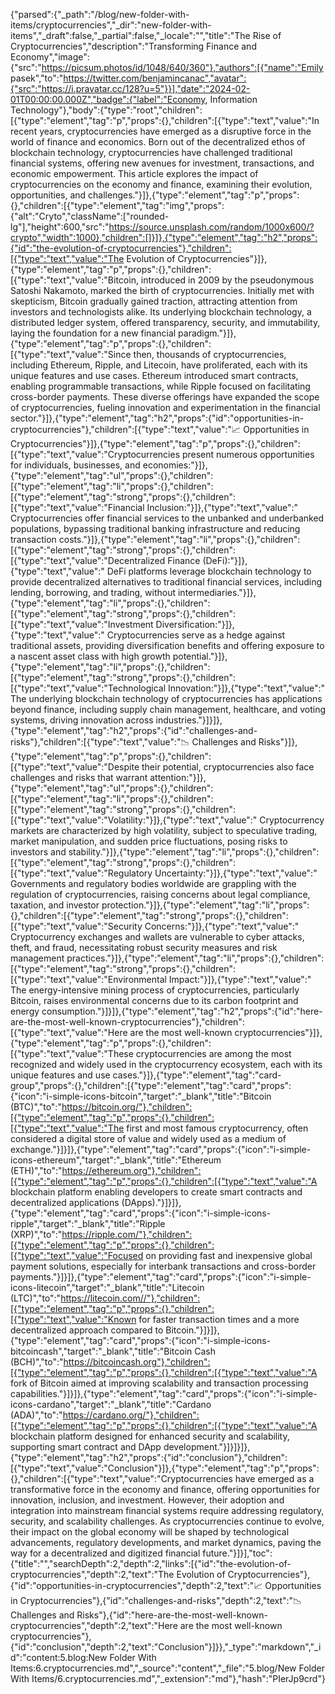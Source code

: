 {"parsed":{"_path":"/blog/new-folder-with-items/cryptocurrencies","_dir":"new-folder-with-items","_draft":false,"_partial":false,"_locale":"","title":"The Rise of Cryptocurrencies","description":"Transforming Finance and Economy","image":{"src":"https://picsum.photos/id/1048/640/360"},"authors":[{"name":"Emily pasek","to":"https://twitter.com/benjamincanac","avatar":{"src":"https://i.pravatar.cc/128?u=5"}}],"date":"2024-02-01T00:00:00.000Z","badge":{"label":"Economy, Information Technology"},"body":{"type":"root","children":[{"type":"element","tag":"p","props":{},"children":[{"type":"text","value":"In recent years, cryptocurrencies have emerged as a disruptive force in the world of finance and economics. Born out of the decentralized ethos of blockchain technology, cryptocurrencies have challenged traditional financial systems, offering new avenues for investment, transactions, and economic empowerment. This article explores the impact of cryptocurrencies on the economy and finance, examining their evolution, opportunities, and challenges."}]},{"type":"element","tag":"p","props":{},"children":[{"type":"element","tag":"img","props":{"alt":"Cryto","className":["rounded-lg"],"height":600,"src":"https://source.unsplash.com/random/1000x600/?crypto","width":1000},"children":[]}]},{"type":"element","tag":"h2","props":{"id":"the-evolution-of-cryptocurrencies"},"children":[{"type":"text","value":"The Evolution of Cryptocurrencies"}]},{"type":"element","tag":"p","props":{},"children":[{"type":"text","value":"Bitcoin, introduced in 2009 by the pseudonymous Satoshi Nakamoto, marked the birth of cryptocurrencies. Initially met with skepticism, Bitcoin gradually gained traction, attracting attention from investors and technologists alike. Its underlying blockchain technology, a distributed ledger system, offered transparency, security, and immutability, laying the foundation for a new financial paradigm."}]},{"type":"element","tag":"p","props":{},"children":[{"type":"text","value":"Since then, thousands of cryptocurrencies, including Ethereum, Ripple, and Litecoin, have proliferated, each with its unique features and use cases. Ethereum introduced smart contracts, enabling programmable transactions, while Ripple focused on facilitating cross-border payments. These diverse offerings have expanded the scope of cryptocurrencies, fueling innovation and experimentation in the financial sector."}]},{"type":"element","tag":"h2","props":{"id":"opportunities-in-cryptocurrencies"},"children":[{"type":"text","value":"📈 Opportunities in Cryptocurrencies"}]},{"type":"element","tag":"p","props":{},"children":[{"type":"text","value":"Cryptocurrencies present numerous opportunities for individuals, businesses, and economies:"}]},{"type":"element","tag":"ul","props":{},"children":[{"type":"element","tag":"li","props":{},"children":[{"type":"element","tag":"strong","props":{},"children":[{"type":"text","value":"Financial Inclusion:"}]},{"type":"text","value":" Cryptocurrencies offer financial services to the unbanked and underbanked populations, bypassing traditional banking infrastructure and reducing transaction costs."}]},{"type":"element","tag":"li","props":{},"children":[{"type":"element","tag":"strong","props":{},"children":[{"type":"text","value":"Decentralized Finance (DeFi):"}]},{"type":"text","value":" DeFi platforms leverage blockchain technology to provide decentralized alternatives to traditional financial services, including lending, borrowing, and trading, without intermediaries."}]},{"type":"element","tag":"li","props":{},"children":[{"type":"element","tag":"strong","props":{},"children":[{"type":"text","value":"Investment Diversification:"}]},{"type":"text","value":" Cryptocurrencies serve as a hedge against traditional assets, providing diversification benefits and offering exposure to a nascent asset class with high growth potential."}]},{"type":"element","tag":"li","props":{},"children":[{"type":"element","tag":"strong","props":{},"children":[{"type":"text","value":"Technological Innovation:"}]},{"type":"text","value":" The underlying blockchain technology of cryptocurrencies has applications beyond finance, including supply chain management, healthcare, and voting systems, driving innovation across industries."}]}]},{"type":"element","tag":"h2","props":{"id":"challenges-and-risks"},"children":[{"type":"text","value":"📉 Challenges and Risks"}]},{"type":"element","tag":"p","props":{},"children":[{"type":"text","value":"Despite their potential, cryptocurrencies also face challenges and risks that warrant attention:"}]},{"type":"element","tag":"ul","props":{},"children":[{"type":"element","tag":"li","props":{},"children":[{"type":"element","tag":"strong","props":{},"children":[{"type":"text","value":"Volatility:"}]},{"type":"text","value":" Cryptocurrency markets are characterized by high volatility, subject to speculative trading, market manipulation, and sudden price fluctuations, posing risks to investors and stability."}]},{"type":"element","tag":"li","props":{},"children":[{"type":"element","tag":"strong","props":{},"children":[{"type":"text","value":"Regulatory Uncertainty:"}]},{"type":"text","value":" Governments and regulatory bodies worldwide are grappling with the regulation of cryptocurrencies, raising concerns about legal compliance, taxation, and investor protection."}]},{"type":"element","tag":"li","props":{},"children":[{"type":"element","tag":"strong","props":{},"children":[{"type":"text","value":"Security Concerns:"}]},{"type":"text","value":" Cryptocurrency exchanges and wallets are vulnerable to cyber attacks, theft, and fraud, necessitating robust security measures and risk management practices."}]},{"type":"element","tag":"li","props":{},"children":[{"type":"element","tag":"strong","props":{},"children":[{"type":"text","value":"Environmental Impact:"}]},{"type":"text","value":" The energy-intensive mining process of cryptocurrencies, particularly Bitcoin, raises environmental concerns due to its carbon footprint and energy consumption."}]}]},{"type":"element","tag":"h2","props":{"id":"here-are-the-most-well-known-cryptocurrencies"},"children":[{"type":"text","value":"Here are the most well-known cryptocurrencies"}]},{"type":"element","tag":"p","props":{},"children":[{"type":"text","value":"These cryptocurrencies are among the most recognized and widely used in the cryptocurrency ecosystem, each with its unique features and use cases."}]},{"type":"element","tag":"card-group","props":{},"children":[{"type":"element","tag":"card","props":{"icon":"i-simple-icons-bitcoin","target":"_blank","title":"Bitcoin (BTC)","to":"https://bitcoin.org/"},"children":[{"type":"element","tag":"p","props":{},"children":[{"type":"text","value":"The first and most famous cryptocurrency, often considered a digital store of value and widely used as a medium of exchange."}]}]},{"type":"element","tag":"card","props":{"icon":"i-simple-icons-ethereum","target":"_blank","title":"Ethereum (ETH)","to":"https://ethereum.org"},"children":[{"type":"element","tag":"p","props":{},"children":[{"type":"text","value":"A blockchain platform enabling developers to create smart contracts and decentralized applications (DApps)."}]}]},{"type":"element","tag":"card","props":{"icon":"i-simple-icons-ripple","target":"_blank","title":"Ripple (XRP)","to":"https://ripple.com/"},"children":[{"type":"element","tag":"p","props":{},"children":[{"type":"text","value":"Focused on providing fast and inexpensive global payment solutions, especially for interbank transactions and cross-border payments."}]}]},{"type":"element","tag":"card","props":{"icon":"i-simple-icons-litecoin","target":"_blank","title":"Litecoin (LTC)","to":"https://litecoin.com//"},"children":[{"type":"element","tag":"p","props":{},"children":[{"type":"text","value":"Known for faster transaction times and a more decentralized approach compared to Bitcoin."}]}]},{"type":"element","tag":"card","props":{"icon":"i-simple-icons-bitcoincash","target":"_blank","title":"Bitcoin Cash (BCH)","to":"https://bitcoincash.org"},"children":[{"type":"element","tag":"p","props":{},"children":[{"type":"text","value":"A fork of Bitcoin aimed at improving scalability and transaction processing capabilities."}]}]},{"type":"element","tag":"card","props":{"icon":"i-simple-icons-cardano","target":"_blank","title":"Cardano (ADA)","to":"https://cardano.org/"},"children":[{"type":"element","tag":"p","props":{},"children":[{"type":"text","value":"A blockchain platform designed for enhanced security and scalability, supporting smart contract and DApp development."}]}]}]},{"type":"element","tag":"h2","props":{"id":"conclusion"},"children":[{"type":"text","value":"Conclusion"}]},{"type":"element","tag":"p","props":{},"children":[{"type":"text","value":"Cryptocurrencies have emerged as a transformative force in the economy and finance, offering opportunities for innovation, inclusion, and investment. However, their adoption and integration into mainstream financial systems require addressing regulatory, security, and scalability challenges. As cryptocurrencies continue to evolve, their impact on the global economy will be shaped by technological advancements, regulatory developments, and market dynamics, paving the way for a decentralized and digitized financial future."}]}],"toc":{"title":"","searchDepth":2,"depth":2,"links":[{"id":"the-evolution-of-cryptocurrencies","depth":2,"text":"The Evolution of Cryptocurrencies"},{"id":"opportunities-in-cryptocurrencies","depth":2,"text":"📈 Opportunities in Cryptocurrencies"},{"id":"challenges-and-risks","depth":2,"text":"📉 Challenges and Risks"},{"id":"here-are-the-most-well-known-cryptocurrencies","depth":2,"text":"Here are the most well-known cryptocurrencies"},{"id":"conclusion","depth":2,"text":"Conclusion"}]}},"_type":"markdown","_id":"content:5.blog:New Folder With Items:6.cryptocurrencies.md","_source":"content","_file":"5.blog/New Folder With Items/6.cryptocurrencies.md","_extension":"md"},"hash":"PIerJp9crd"}